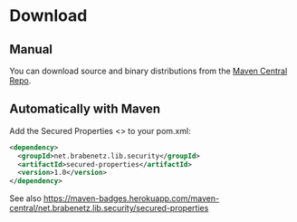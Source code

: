 

# Download

<!-- MACRO{toc} -->

## Manual

You can download source and binary distributions from the
[Maven Central Repo](https://repo1.maven.org/maven2/net/brabenetz/lib/security/secured-properties/).

## Automatically with Maven

Add the Secured Properties <<Dependency>> to your pom.xml:
	
```Xml
<dependency>
  <groupId>net.brabenetz.lib.security</groupId>
  <artifactId>secured-properties</artifactId>
  <version>1.0</version>
</dependency>
```

See also https://maven-badges.herokuapp.com/maven-central/net.brabenetz.lib.security/secured-properties

